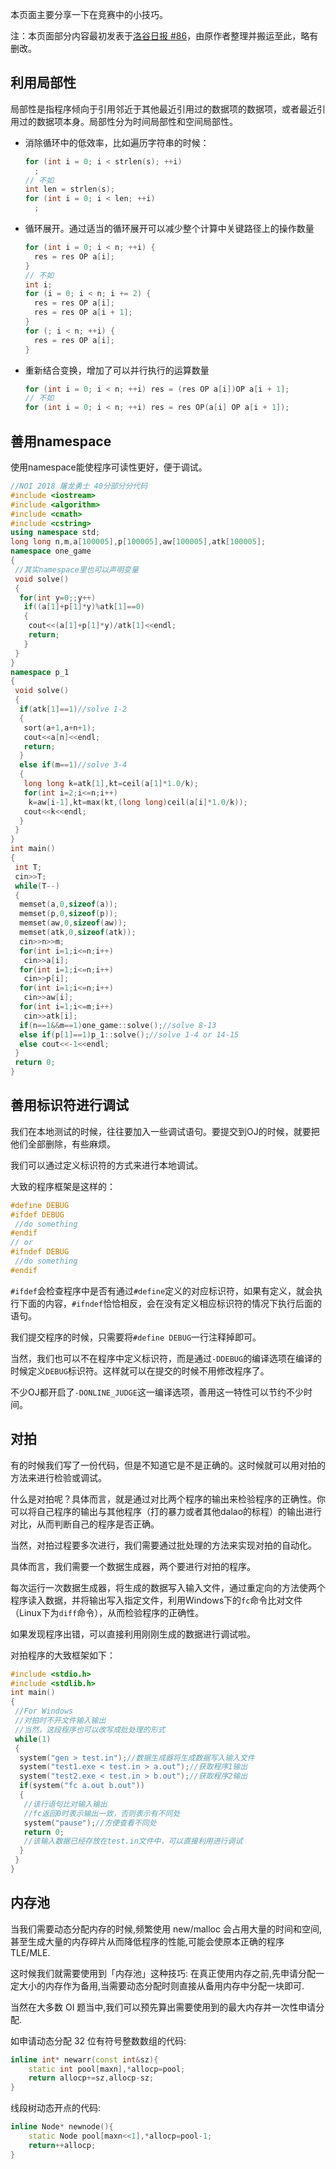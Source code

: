本页面主要分享一下在竞赛中的小技巧。

注：本页面部分内容最初发表于[洛谷日报 #86](https://studyingfather.blog.luogu.org/some-coding-tips-for-oiers)，由原作者整理并搬运至此，略有删改。

## 利用局部性

局部性是指程序倾向于引用邻近于其他最近引用过的数据项的数据项，或者最近引用过的数据项本身。局部性分为时间局部性和空间局部性。

- 消除循环中的低效率，比如遍历字符串的时候：
  ```c++
  for (int i = 0; i < strlen(s); ++i)
    ;
  // 不如
  int len = strlen(s);
  for (int i = 0; i < len; ++i)
    ;
  ```
- 循环展开。通过适当的循环展开可以减少整个计算中关键路径上的操作数量
  ```c++
  for (int i = 0; i < n; ++i) {
    res = res OP a[i];
  }
  // 不如
  int i;
  for (i = 0; i < n; i += 2) {
    res = res OP a[i];
    res = res OP a[i + 1];
  }
  for (; i < n; ++i) {
    res = res OP a[i];
  }
  ```
- 重新结合变换，增加了可以并行执行的运算数量
  ```c++
  for (int i = 0; i < n; ++i) res = (res OP a[i])OP a[i + 1];
  // 不如
  for (int i = 0; i < n; ++i) res = res OP(a[i] OP a[i + 1]);
  ```

## 善用namespace

使用namespace能使程序可读性更好，便于调试。

```cpp
//NOI 2018 屠龙勇士 40分部分分代码
#include <iostream>
#include <algorithm>
#include <cmath>
#include <cstring>
using namespace std;
long long n,m,a[100005],p[100005],aw[100005],atk[100005];
namespace one_game
{
 //其实namespace里也可以声明变量
 void solve()
 {
  for(int y=0;;y++)
   if((a[1]+p[1]*y)%atk[1]==0)
   {
    cout<<(a[1]+p[1]*y)/atk[1]<<endl;
    return;
   }
 }
}
namespace p_1
{
 void solve()
 {
  if(atk[1]==1)//solve 1-2
  {
   sort(a+1,a+n+1);
   cout<<a[n]<<endl;
   return;
  }
  else if(m==1)//solve 3-4
  {
   long long k=atk[1],kt=ceil(a[1]*1.0/k);
   for(int i=2;i<=n;i++)
    k=aw[i-1],kt=max(kt,(long long)ceil(a[i]*1.0/k));
   cout<<k<<endl;
  }
 }
}
int main()
{
 int T;
 cin>>T;
 while(T--)
 {
  memset(a,0,sizeof(a));
  memset(p,0,sizeof(p));
  memset(aw,0,sizeof(aw));
  memset(atk,0,sizeof(atk));
  cin>>n>>m;
  for(int i=1;i<=n;i++)
   cin>>a[i];
  for(int i=1;i<=n;i++)
   cin>>p[i];
  for(int i=1;i<=n;i++)
   cin>>aw[i];
  for(int i=1;i<=m;i++)
   cin>>atk[i];
  if(n==1&&m==1)one_game::solve();//solve 8-13
  else if(p[1]==1)p_1::solve();//solve 1-4 or 14-15
  else cout<<-1<<endl;
 }
 return 0;
}
```

## 善用标识符进行调试

我们在本地测试的时候，往往要加入一些调试语句。要提交到OJ的时候，就要把他们全部删除，有些麻烦。

我们可以通过定义标识符的方式来进行本地调试。

大致的程序框架是这样的：

```cpp
#define DEBUG
#ifdef DEBUG
 //do something
#endif
// or
#ifndef DEBUG
 //do something
#endif
```

`#ifdef`会检查程序中是否有通过`#define`定义的对应标识符，如果有定义，就会执行下面的内容，`#ifndef`恰恰相反，会在没有定义相应标识符的情况下执行后面的语句。

我们提交程序的时候，只需要将`#define DEBUG`一行注释掉即可。

当然，我们也可以不在程序中定义标识符，而是通过`-DDEBUG`的编译选项在编译的时候定义`DEBUG`标识符。这样就可以在提交的时候不用修改程序了。

不少OJ都开启了`-DONLINE_JUDGE`这一编译选项，善用这一特性可以节约不少时间。

## 对拍

有的时候我们写了一份代码，但是不知道它是不是正确的。这时候就可以用对拍的方法来进行检验或调试。

什么是对拍呢？具体而言，就是通过对比两个程序的输出来检验程序的正确性。你可以将自己程序的输出与其他程序（打的暴力或者其他dalao的标程）的输出进行对比，从而判断自己的程序是否正确。

当然，对拍过程要多次进行，我们需要通过批处理的方法来实现对拍的自动化。

具体而言，我们需要一个数据生成器，两个要进行对拍的程序。

每次运行一次数据生成器，将生成的数据写入输入文件，通过重定向的方法使两个程序读入数据，并将输出写入指定文件，利用Windows下的`fc`命令比对文件（Linux下为`diff`命令），从而检验程序的正确性。

如果发现程序出错，可以直接利用刚刚生成的数据进行调试啦。

对拍程序的大致框架如下：

```cpp
#include <stdio.h>
#include <stdlib.h>
int main()
{
 //For Windows
 //对拍时不开文件输入输出
 //当然，这段程序也可以改写成批处理的形式
 while(1)
 {
  system("gen > test.in");//数据生成器将生成数据写入输入文件
  system("test1.exe < test.in > a.out");//获取程序1输出
  system("test2.exe < test.in > b.out");//获取程序2输出
  if(system("fc a.out b.out"))
  {
   //该行语句比对输入输出
   //fc返回0时表示输出一致，否则表示有不同处
   system("pause");//方便查看不同处
   return 0;
   //该输入数据已经存放在test.in文件中，可以直接利用进行调试
  }
 }
}
```

## 内存池

当我们需要动态分配内存的时候,频繁使用 new/malloc 会占用大量的时间和空间,甚至生成大量的内存碎片从而降低程序的性能,可能会使原本正确的程序 TLE/MLE.

这时候我们就需要使用到「内存池」这种技巧: 在真正使用内存之前,先申请分配一定大小的内存作为备用,当需要动态分配时则直接从备用内存中分配一块即可.

当然在大多数 OI 题当中,我们可以预先算出需要使用到的最大内存并一次性申请分配.

如申请动态分配 $32$ 位有符号整数数组的代码:

```cpp
inline int* newarr(const int&sz){
	static int pool[maxn],*allocp=pool;
	return allocp+=sz,allocp-sz;
}

```

线段树动态开点的代码:

```cpp
inline Node* newnode(){
	static Node pool[maxn<<1],*allocp=pool-1;
	return++allocp;
}

```

